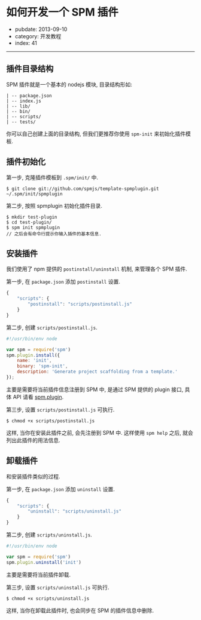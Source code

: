 # 如何开发一个 SPM 插件

- pubdate: 2013-09-10
- category: 开发教程
- index: 41

-----------

## 插件目录结构

SPM 插件就是一个基本的 nodejs 模块, 目录结构形如:

```
| -- package.json
| -- index.js
| -- lib/
| -- bin/
| -- scripts/
| -- tests/
```

你可以自己创建上面的目录结构, 但我们更推荐你使用 `spm-init` 来初始化插件模板.

## 插件初始化

第一步, 克隆插件模板到 `.spm/init/` 中.

```
$ git clone git://github.com/spmjs/template-spmplugin.git ~/.spm/init/spmplugin
```

第二步, 按照 spmplugin 初始化插件目录.

```
$ mkdir test-plugin
$ cd test-plugin/
$ spm init spmplugin
// 之后会有命令行提示你输入插件的基本信息.
```

## 安装插件

我们使用了 npm 提供的 `postinstall/uninstall` 机制, 来管理各个 SPM 插件.

第一步, 在 `package.json` 添加 `postinstall` 设置.

```js
{
    "scripts": {
        "postinstall": "scripts/postinstall.js"
    }
}
```

第二步, 创建 `scripts/postinstall.js`.

```js
#!/usr/bin/env node

var spm = require('spm')
spm.plugin.install({
    name: 'init',
    binary: 'spm-init',
    description: 'Generate project scaffolding from a template.'
});
```

主要是需要将当前插件信息注册到 SPM 中, 是通过 SPM 提供的 plugin 接口, 具体 API 请看 [spm.plugin](/api/plugin).

第三步, 设置 `scripts/postinstall.js` 可执行.

```
$ chmod +x scripts/postinstall.js
```

这样, 当你在安装此插件之前, 会先注册到 SPM 中. 这样使用 `spm help` 之后, 就会列出此插件的用法信息.


## 卸载插件

和安装插件类似的过程.

第一步, 在 `package.json` 添加 `uninstall` 设置.

```js
{
    "scripts": {
        "uninstall": "scripts/uninstall.js"
    }
}
```

第二步, 创建 `scripts/uninstall.js`.

```js
#!/usr/bin/env node

var spm = require('spm')
spm.plugin.uninstall('init')
```

主要是需要将当前插件卸载.

第三步, 设置 `scripts/uninstall.js` 可执行.

```
$ chmod +x scripts/uninstall.js
```
这样, 当你在卸载此插件时, 也会同步在 SPM 的插件信息中删除.


